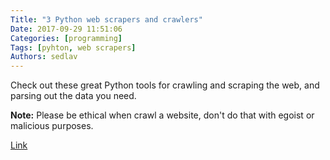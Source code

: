 ```yaml
---
Title: "3 Python web scrapers and crawlers"
Date: 2017-09-29 11:51:06
Categories: [programming]
Tags: [pyhton, web scrapers]
Authors: sedlav
---
```


Check out these great Python tools for crawling and scraping the web, and parsing out the data you need.

**Note:** Please be ethical when crawl a website, don't do that with egoist or malicious purposes.

[Link](https://opensource.com/resources/python/web-scraper-crawler)
